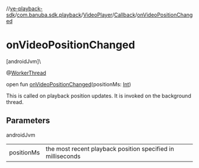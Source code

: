 //[ve-playback-sdk](../../../../index.md)/[com.banuba.sdk.playback](../../index.md)/[VideoPlayer](../index.md)/[Callback](index.md)/[onVideoPositionChanged](on-video-position-changed.md)

# onVideoPositionChanged

[androidJvm]\

@[WorkerThread](https://developer.android.com/reference/kotlin/androidx/annotation/WorkerThread.html)

open fun [onVideoPositionChanged](on-video-position-changed.md)(positionMs: [Int](https://kotlinlang.org/api/latest/jvm/stdlib/kotlin/-int/index.html))

This is called on playback position updates. It is invoked on the background thread.

## Parameters

androidJvm

| | |
|---|---|
| positionMs | the most recent playback position specified in milliseconds |
